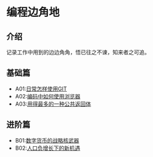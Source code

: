 # 编程边角地

## 介绍
记录工作中用到的边边角角，悟已往之不谏，知来者之可追。

## 基础篇
* A01:[日常怎样使用GIT](https://gitee.com/doobo/code-notes/tree/master/A01)
* A02:[编码中如何使用浏览器](https://gitee.com/doobo/code-notes/tree/master/A02)
* A03:[用得最多的一种公共返回体](https://gitee.com/doobo/code-notes/tree/master/A03)

## 进阶篇
* B01:[数字货币的战略核武器](https://gitee.com/doobo/code-notes/tree/master/B01)
* B02:[人口负增长下的新机遇](https://gitee.com/doobo/code-notes/tree/master/B02)